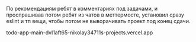 По рекомендациям ребят в комментариях под задачами, и проспрашивав потом ребят из чатов в меттермосте, установил сразу eslint и тп вещи, чтобы потом не выворачивать проект под конец сдачи.

todo-app-main-dvl1aft65-nikolay34711s-projects.vercel.app
